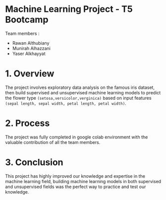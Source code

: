 # Machine Learning Project - T5 Bootcamp

Team members :
- Rawan Althubiany
- Munirah Alhazzani
- Yaser Alkhayyat

# 1. Overview
The project involves exploratory data analysis on the famous iris dataset, then build supervised and unsupervised machine learning models
to predict the flower type `(setosa,versicolor,verginica)` based on input features `(sepal length, sepal width, petal length, petal width)`.

# 2. Process
The project was fully completed in google colab environment with the valuable contribution of all the team members.

# 3. Conclusion
This project has highly improved our knowledge and expertise in the machine learning field, building machine learning models in both supervised and
unsupervised fields was the perfect way to practice and test our knowledge.

